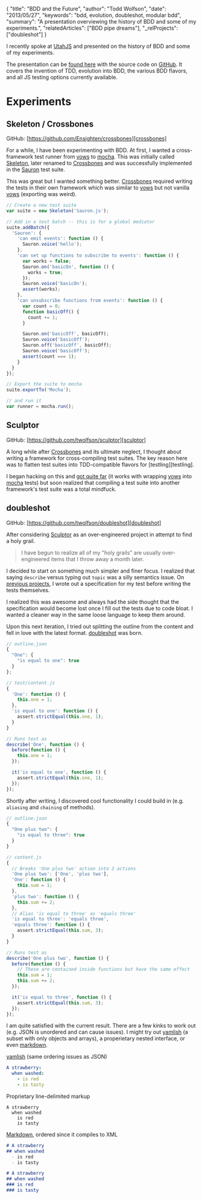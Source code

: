 {
  "title": "BDD and the Future",
  "author": "Todd Wolfson",
  "date": "2013/05/27",
  "keywords": "bdd, evolution, doubleshot, modular bdd",
  "summary": "A presentation overviewing the history of BDD and some of my experiments.",
  "relatedArticles": ["BDD pipe dreams"],
  "_relProjects": ["doubleshot"]
}

I recently spoke at [UtahJS][utahjs] and presented on the history of BDD and some of my experiments.

The presentation can be [found here][presentation] with the source code on [GitHub][source]. It covers the invention of TDD, evolution into BDD, the various BDD flavors, and all JS testing options currently available.

[utahjs]: https://twitter.com/utjs
[presentation]: http://twolfson.github.io/behavioral-driven-development-and-the-future-presentation/utahjs/index.html
[source]: https://github.com/twolfson/behavioral-driven-development-and-the-future-presentation/

# Experiments
## Skeleton / Crossbones
GitHub: [https://github.com/Ensighten/crossbones][crossbones]

For a while, I have been experimenting with BDD. At first, I wanted a cross-framework test runner from [vows][vows] to [mocha][mocha]. This was initially called [Skeleton][skeleton], later renamed to [Crossbones][crossbones] and was successfully implemented in the [Sauron][sauron] test suite.

[vows]: http://vowsjs.org/
[mocha]: http://visionmedia.github.io/mocha/
[skeleton]: https://github.com/Ensighten/Sauron/blob/9fde7eceba9c21dbb123676fe607ac93561b2e51/src-test/Skeleton.js
[crossbones]: https://github.com/Ensighten/crossbones
[sauron]: https://github.com/Ensighten/Sauron/blob/9fde7eceba9c21dbb123676fe607ac93561b2e51/src-test/Sauron.test.js

This was great but I wanted something better. [Crossbones][crossbones] required writing the tests in their own framework which was similar to [vows][vows] but not vanilla [vows][vows] (exporting was weird).

```js
// Create a new test suite
var suite = new Skeleton('Sauron.js');

// Add in a test batch -- this is for a global mediator
suite.addBatch({
  'Sauron': {
    'can emit events': function () {
      Sauron.voice('hello');
    },
    'can set up functions to subscribe to events': function () {
      var works = false;
      Sauron.on('basicOn', function () {
        works = true;
      });
      Sauron.voice('basicOn');
      assert(works);
    },
    'can unsubscribe functions from events': function () {
      var count = 0;
      function basicOff() {
        count += 1;
      }

      Sauron.on('basicOff', basicOff);
      Sauron.voice('basicOff');
      Sauron.off('basicOff', basicOff);
      Sauron.voice('basicOff');
      assert(count === 1);
    }
  }
});

// Export the suite to mocha
suite.exportTo('Mocha');

// and run it
var runner = mocha.run();
```

## Sculptor
GitHub: [https://github.com/twolfson/sculptor][sculptor]

A long while after [Crossbones][crossbones] and its ultimate neglect, I thought about writing a framework for cross-compiling test suites. The key reason here was to flatten test suites into TDD-compatible flavors for [testling][testling].

I began hacking on this and [got quite far][sculptor] (it works with wrapping [vows][vows] into [mocha][mocha] tests) but soon realized that compiling a test suite into another framework's test suite was a total mindfuck.

[sculptor]: https://github.com/twolfson/sculptor

## doubleshot
GitHub: [https://github.com/twolfson/doubleshot][doubleshot]

After considering [Sculptor][sculptor] as an over-engineered project in attempt to find a holy grail.

>    I have begun to realize all of my "holy grails" are usually over-engineered items that I throw away a month later.

I decided to start on something much simpler and finer focus. I realized that saying `describe` versus typing out `topic` was a silly semantics issue. On [previous projects][mason-outline], I wrote out a specification for my test before writing the tests themselves.

[doubleshot]: https://github.com/twolfson/doubleshot
[mason-outline]: https://github.com/twolfson/Mason.js/blob/0622fe3879eab880c81e6f6095db828b813ff146/src-test/Mason.test.js

I realized this was awesome and always had the side thought that the specification would become lost once I fill out the tests due to code bloat. I wanted a cleaner way in the same loose language to keep them around.

Upon this next iteration, I tried out splitting the outline from the content and fell in love with the latest format. [doubleshot][doubleshot] was born.

```js
// outline.json
{
  "One": {
    "is equal to one": true
  }
};

// test/content.js
{
  'One': function () {
    this.one = 1;
  },
  'is equal to one': function () {
    assert.strictEqual(this.one, 1);
  }
}

// Runs test as
describe('One', function () {
  before(function () {
    this.one = 1;
  });

  it('is equal to one', function () {
    assert.strictEqual(this.one, 1);
  });
});
```

Shortly after writing, I discovered cool functionality I could build in (e.g. `aliasing` and `chaining` of methods).

```js
// outline.json
{
  "One plus two": {
    "is equal to three": true
  }
}

// content.js
{
  // Breaks 'One plus two' action into 2 actions
  'One plus two': ['One', 'plus two'],
  'One': function () {
    this.sum = 1;
  },
  'plus two': function () {
    this.sum += 2;
  },
  // Alias 'is equal to three' as 'equals three'
  'is equal to three': 'equals three',
  'equals three': function () {
    assert.strictEqual(this.sum, 3);
  }
}

// Runs test as
describe('One plus two', function () {
  before(function () {
    // These are contained inside functions but have the same effect
    this.sum = 1;
    this.sum += 2;
  });

  it('is equal to three', function () {
    assert.strictEqual(this.sum, 3);
  });
});
```

I am quite satisfied with the current result. There are a few kinks to work out (e.g. JSON is unordered and can cause issues). I might try out [yamlish][yamlish] (a subset with only objects and arrays), a properietary nested interface, or even [markdown][markdown].

[yamlish]: https://github.com/isaacs/yamlish
[markdown]: http://daringfireball.net/projects/markdown/

[yamlish][yamlish] (same ordering issues as JSON)

```yaml
A strawberry:
  when washed:
    - is red
    - is tasty
```

Proprietary line-delimited markup

```
A strawberry
  when washed
    is red
    is tasty
```

[Markdown][markdown], ordered since it compiles to XML

```markdown
# A strawberry
## when washed
  - is red
  - is tasty
```

```markdown
# A strawberry
## when washed
### is red
### is tasty
```